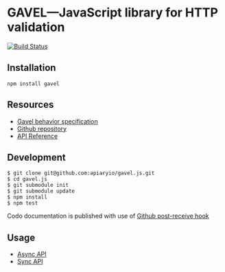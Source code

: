 # GAVEL—JavaScript library for HTTP validation

[![Build Status](https://travis-ci.org/apiaryio/gavel.js.png?branch=master)](https://travis-ci.org/apiaryio/gavel.js)

## Installation

```
npm install gavel
```

## Resources

- [Gavel behavior specification](https://www.relishapp.com/apiary/gavel/docs)
- [Github repository](https://github.com/apiaryio/gavel.js)
- [API Reference](http://coffeedoc.info/github/apiaryio/gavel.js/master/)

## Development

```
$ git clone git@github.com:apiaryio/gavel.js.git
$ cd gavel.js
$ git submodule init
$ git submodule update
$ npm install
$ npm test
```

Codo documentation is published with use of [Github post-receive hook](https://help.github.com/articles/post-receive-hooks)

## Usage

- [Async API](https://www.relishapp.com/apiary/gavel/docs/node-js/async-api)
- [Sync API](https://www.relishapp.com/apiary/gavel/docs/node-js/sync-api)
